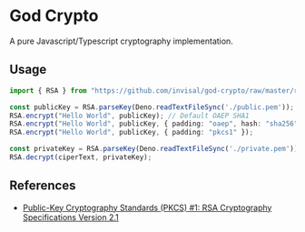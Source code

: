 # God Crypto

A pure Javascript/Typescript cryptography implementation.

## Usage

```typescript
import { RSA } from "https://github.com/invisal/god-crypto/raw/master/rsa.ts";

const publicKey = RSA.parseKey(Deno.readTextFileSync('./public.pem'));
RSA.encrypt("Hello World", publicKey); // Default OAEP SHA1
RSA.encrypt("Hello World", publicKey, { padding: "oaep", hash: "sha256" });
RSA.encrypt("Hello World", publicKey, { padding: "pkcs1" });

const privateKey = RSA.parseKey(Deno.readTextFileSync('./private.pem'));
RSA.decrypt(ciperText, privateKey);
```

## References

- [Public-Key Cryptography Standards (PKCS) #1: RSA Cryptography Specifications Version 2.1](https://tools.ietf.org/html/rfc3447)